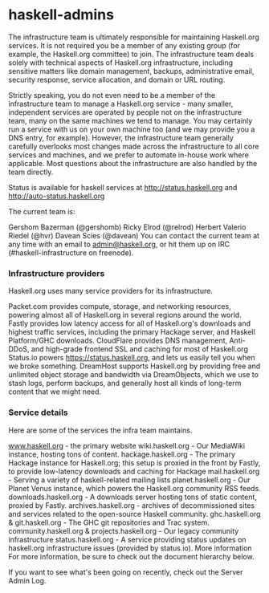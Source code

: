 # haskell-admins

The infrastructure team is ultimately responsible for maintaining Haskell.org services. It is not required you be a member of any existing group (for example, the Haskell.org committee) to join. The infrastructure team deals solely with technical aspects of Haskell.org infrastructure, including sensitive matters like domain management, backups, administrative email, security response, service allocation, and domain or URL routing.

Strictly speaking, you do not even need to be a member of the infrastructure team to manage a Haskell.org service - many smaller, independent services are operated by people not on the infrastructure team, many on the same machines we tend to manage. You may certainly run a service with us on your own machine too (and we may provide you a DNS entry, for example). However, the infrastructure team generally carefully overlooks most changes made across the infrastructure to all core services and machines, and we prefer to automate in-house work where applicable. Most questions about the infrastructure are also handled by the team directly.

Status is available for haskell services at http://status.haskell.org and http://auto-status.haskell.org

The current team is:

Gershom Bazerman (@gershomb)
Ricky Elrod (@relrod)
Herbert Valerio Riedel (@hvr)
Davean Scies (@davean)
You can contact the current team at any time with an email to admin@haskell.org, or hit them up on IRC (#haskell-infrastructure on freenode).

### Infrastructure providers
Haskell.org uses many service providers for its infrastructure.

Packet.com provides compute, storage, and networking resources, powering almost all of Haskell.org in several regions around the world. 
Fastly provides low latency access for all of Haskell.org's downloads and highest traffic services, including the primary Hackage server, and Haskell Platform/GHC downloads.
CloudFlare provides DNS management, Anti-DDoS, and high-grade frontend SSL and caching for most of Haskell.org
Status.io powers https://status.haskell.org, and lets us easily tell you when we broke something.
DreamHost supports Haskell.org by providing free and unlimited object storage and bandwidth via DreamObjects, which we use to stash logs, perform backups, and generally host all kinds of long-term content that we might need.

### Service details

Here are some of the services the infra team maintains.

www.haskell.org - the primary website
wiki.haskell.org - Our MediaWiki instance, hosting tons of content.
hackage.haskell.org - The primary Hackage instance for Haskell.org; this setup is proxied in the front by Fastly, to provide low-latency downloads and caching for Hackage
mail.haskell.org - Serving a variety of haskell-related mailing lists
planet.haskell.org - Our Planet Venus instance, which powers the Haskell.org community RSS feeds.
downloads.haskell.org - A downloads server hosting tons of static content, proxied by Fastly.
archives.haskell.org - archives of decommissioned sites and services related to the open-source Haskell community.
ghc.haskell.org & git.haskell.org - The GHC git repositories and Trac system.
community.haskell.org & projects.haskell.org - Our legacy community infrastructure
status.haskell.org - A service providing status updates on haskell.org infrastructure issues (provided by status.io).
More information
For more information, be sure to check out the document hierarchy below.

If you want to see what's been going on recently, check out the Server Admin Log.

